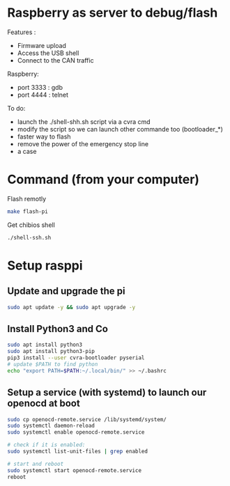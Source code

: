 # Raspberry as server to debug/flash

Features :
 * Firmware upload
 * Access the USB shell
 * Connect to the CAN traffic 

Raspberry:
 * port 3333 : gdb
 * port 4444 : telnet

 To do:
 * launch the ./shell-shh.sh script via a cvra cmd
 * modify the script so we can launch other commande too (bootloader_*)
 * faster way to flash
 * remove the power of the emergency stop line
 * a case


# Command (from your computer) 
Flash remotly
```BASH
make flash-pi
```
Get chibios shell
```BASH
./shell-ssh.sh
```

# Setup rasppi
## Update and upgrade the pi
```BASH
sudo apt update -y && sudo apt upgrade -y
```
## Install Python3 and Co
```BASH
sudo apt install python3
sudo apt install python3-pip
pip3 install --user cvra-bootloader pyserial
# update $PATH to find python
echo "export PATH=$PATH:~/.local/bin/" >> ~/.bashrc
```


## Setup a service (with systemd) to launch our openocd at boot
```BASH
sudo cp openocd-remote.service /lib/systemd/system/
sudo systemctl daemon-reload
sudo systemctl enable openocd-remote.service

# check if it is enabled:
sudo systemctl list-unit-files | grep enabled

# start and reboot
sudo systemctl start openocd-remote.service
reboot
```